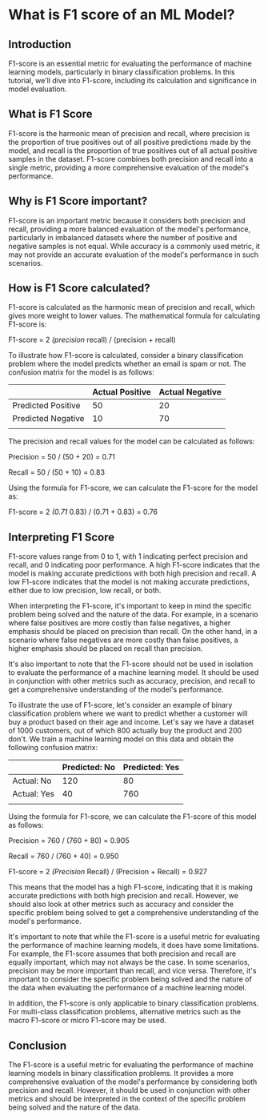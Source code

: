 # What is F1 score of an ML Model?

## Introduction

F1-score is an essential metric for evaluating the performance of machine learning models, particularly in binary classification problems. In this tutorial, we'll dive into F1-score, including its calculation and significance in model evaluation.

## What is F1 Score

F1-score is the harmonic mean of precision and recall, where precision is the proportion of true positives out of all positive predictions made by the model, and recall is the proportion of true positives out of all actual positive samples in the dataset. F1-score combines both precision and recall into a single metric, providing a more comprehensive evaluation of the model's performance.

## Why is F1 Score important?

F1-score is an important metric because it considers both precision and recall, providing a more balanced evaluation of the model's performance, particularly in imbalanced datasets where the number of positive and negative samples is not equal. While accuracy is a commonly used metric, it may not provide an accurate evaluation of the model's performance in such scenarios.

## How is F1 Score calculated?

F1-score is calculated as the harmonic mean of precision and recall, which gives more weight to lower values. The mathematical formula for calculating F1-score is:

F1-score = 2 *(precision* recall) / (precision + recall)

To illustrate how F1-score is calculated, consider a binary classification problem where the model predicts whether an email is spam or not. The confusion matrix for the model is as follows:

||Actual Positive|Actual Negative|
|-----|------------|--------------|
|Predicted Positive | 50 | 20|
|Predicted Negative | 10 | 70|
||||

The precision and recall values for the model can be calculated as follows:

Precision = 50 / (50 + 20) = 0.71

Recall = 50 / (50 + 10) = 0.83

Using the formula for F1-score, we can calculate the F1-score for the model as:

F1-score = 2 *(0.71* 0.83) / (0.71 + 0.83) = 0.76

## Interpreting F1 Score

F1-score values range from 0 to 1, with 1 indicating perfect precision and recall, and 0 indicating poor performance. A high F1-score indicates that the model is making accurate predictions with both high precision and recall. A low F1-score indicates that the model is not making accurate predictions, either due to low precision, low recall, or both.

When interpreting the F1-score, it's important to keep in mind the specific problem being solved and the nature of the data. For example, in a scenario where false positives are more costly than false negatives, a higher emphasis should be placed on precision than recall. On the other hand, in a scenario where false negatives are more costly than false positives, a higher emphasis should be placed on recall than precision.

It's also important to note that the F1-score should not be used in isolation to evaluate the performance of a machine learning model. It should be used in conjunction with other metrics such as accuracy, precision, and recall to get a comprehensive understanding of the model's performance.

To illustrate the use of F1-score, let's consider an example of binary classification problem where we want to predict whether a customer will buy a product based on their age and income. Let's say we have a dataset of 1000 customers, out of which 800 actually buy the product and 200 don't. We train a machine learning model on this data and obtain the following confusion matrix:

||Predicted: No| Predicted: Yes|
|-------|----------|---------|
| Actual: No | 120 | 80|
|Actual: Yes |40 |760|
||||

Using the formula for F1-score, we can calculate the F1-score of this model as follows:

Precision = 760 / (760 + 80) = 0.905

Recall = 760 / (760 + 40) = 0.950

F1-score = 2 *(Precision* Recall) / (Precision + Recall) = 0.927

This means that the model has a high F1-score, indicating that it is making accurate predictions with both high precision and recall. However, we should also look at other metrics such as accuracy and consider the specific problem being solved to get a comprehensive understanding of the model's performance.

It's important to note that while the F1-score is a useful metric for evaluating the performance of machine learning models, it does have some limitations. For example, the F1-score assumes that both precision and recall are equally important, which may not always be the case. In some scenarios, precision may be more important than recall, and vice versa. Therefore, it's important to consider the specific problem being solved and the nature of the data when evaluating the performance of a machine learning model.

In addition, the F1-score is only applicable to binary classification problems. For multi-class classification problems, alternative metrics such as the macro F1-score or micro F1-score may be used.

## Conclusion

The F1-score is a useful metric for evaluating the performance of machine learning models in binary classification problems. It provides a more comprehensive evaluation of the model's performance by considering both precision and recall. However, it should be used in conjunction with other metrics and should be interpreted in the context of the specific problem being solved and the nature of the data.
